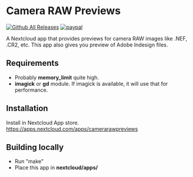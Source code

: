 # Camera RAW Previews
[![Github All Releases](https://img.shields.io/github/downloads/cowai/camerarawpreviews/total.svg)](https://github.com/cowai/camerarawpreviews/releases) [![paypal](https://img.shields.io/badge/Donate-PayPal-green.svg)](https://www.paypal.me/AriSelseng/2EUR)

A Nextcloud app that provides previews for camera RAW images like .NEF, .CR2, etc.
This app also gives you preview of Adobe Indesign files.


## Requirements
* Probably **memory_limit** quite high.
* **imagick** or **gd** module. If imagick is available, it will use that for performance.


## Installation
Install in Nextcloud App store.
https://apps.nextcloud.com/apps/camerarawpreviews

## Building locally
- Run "make"
- Place this app in **nextcloud/apps/**
